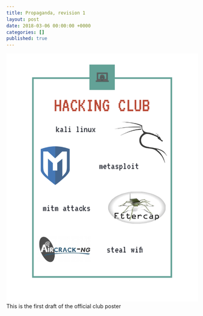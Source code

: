 ```yaml
---
title: Propaganda, revision 1
layout: post
date: 2018-03-06 00:00:00 +0000
categories: []
published: true
---
```

![](/media/Poster.png)This is the first draft of the official club poster
